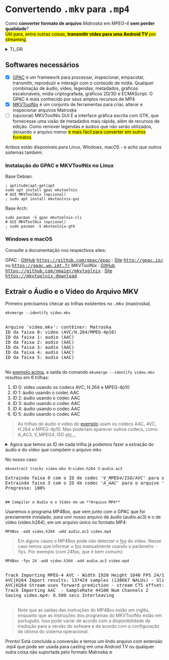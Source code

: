 
# Convertendo <samp>.mkv</samp> para <samp>.mp4</samp>
Como **converter formato de arquivo** *Matroska* em *MPEG-4* **sem perder qualidade**?  
<mark>Útil para, entre outras coisas, **transmitir vídeo para uma Android TV** por streaming</mark>.

<details>
  <summary>TL;DR</summary>
  Usando o GPAC e o MKVToolNix podemos fazer conversões, extrações, compactações e muito mais.<br />
  Aqui, mostro como fazer a conversão de <samp><abbr title="Matroska">MKV</abbr></samp> para <samp><abbr title="MPEG-4" lang="en">MP4</abbr></samp>.
</details>

## Softwares necessários
- [x] [GPAC](http://gpac.io) é um framework para processar, inspecionar, empacotar, transmitir, reproduzir e interagir com o conteúdo de mídia. Qualquer combinação de áudio, vídeo, legendas, metadados, gráficos escalonáveis, mídia criptografada, gráficos 2D/3D e ECMAScript. O GPAC é mais conhecido por seus amplos recursos de MP4
- [x] [MKVToolNix](https://mkvtoolnix.download/) é um conjunto de ferramentas para criar, alterar e inspecionar arquivos Matroska
- [ ] \(opcional) MKVToolNix GUI É a interface gráfica escrita com GTK, que fornecesse uma visão de metadados mais rápida, além de recursos de edição. Como remover legendas e áudios que não serão utilizados, deixando o arquivo menor <mark>e mais fácil para converter em outros formátos</mark>

Ambos estão disponíveis para Linux, Windows, macOS - e acho que outros sistemas também. 

### Instalação do GPAC e MKVToolNix no Linux

Base Debian:
``` shell
; aptitude|apt-get|apt
sudo apt install gpac mkvtoolnix
# GUI MKVToolNix (opcional)
; sudo apt install mkvtoolnix-gui
```
Base Arch:
``` shell
sudo pacman -S gpac mkvtoolnix-cli
# GUI MKVToolNix (opcional)
; sudo pacman -S mkvtoolnix-gtk
```
### Windows e macOS
Consulte a documentação nos respectivos sites:

GPAC
: [GitHub](https://github.com/gpac/gpac) <kbd>https://github.com/gpac/gpac</kbd>
: [Site](http://gpac.io) <kbd>http://gpac.io/</kbd> ou <kbd>https://gpac.wp.imt.fr</kbd>
MKVToolNix
: [GitHub](https://github.com/nmaier/mkvtoolnix) <kbd>https://github.com/nmaier/mkvtoolnix</kbd>
: [Site](https://mkvtoolnix.download) <kbd>https://mkvtoolnix.download</kbd>


## Extrair o Áudio e o Vídeo do Arquivo MKV

Primeiro precisamos checar as trilhas existentes no <samp>.mkv</samp> (mastroska).
``` shell {#exemplo1}
mkvmerge --identify video.mkv
```
<pre>
<samp>
Arquivo 'video.mkv': contêiner: Matroska  
ID da faixa 0: video (AVC/H.264/MPEG-4p10)  
ID da faixa 1: audio (AAC)  
ID da faixa 2: audio (AAC)  
ID da faixa 3: audio (AAC)  
ID da faixa 4: audio (AAC)  
ID da faixa 5: audio (AAC)
</samp>
</pre>

No [exemplo acima](#exemplo1), a saída do comando <code>mkvmerge --identify video.mkv</code> resultou em 6 trilhas:  
1. ID 0: vídeo usando os codecs AVC, H.264 e MPEG-4p10
2. ID 1: áudio usando o codec AAC
3. ID 2: áudio usando o codec AAC
4. ID 3: áudio usando o codec AAC
5. ID 4: áudio usando o codec AAC
6. ID 5: áudio usando o codec AAC

> As trilhas de áudio e vídeo do [exemplo](#exemplo1) usam os codecs AAC, AVC, H.264 e MPEG-4p10. Mas poderiam aparecer outros codecs, como: A_AC3, V_MPEG4, ISO <abbr lang="latin" title="et cetera">etc...</abbr>

<details>
  <summary>
Agora que temos as ID de cada trilha já podemos fazer a extração do áudio e do vídeo que compõem o arquivo mkv  
  </summary>
  
  <code>mkvextract tracks <var>\<video.mkv\></var> <var>\<ID da trilha de vídeo\></var>:<var>\<nome-do-arquivo-de-trilha-de-video\></var>.<var>\<codec\></var> <var>\<ID da trilha de áudio\></var>:<var>\<nome-do-arquivo-de-trilha-de-audio\></var>.<var>\<codec\></var></code>
</details>

No nosso caso:
```shell
mkvextract tracks video.mkv 0:video.h264 3:audio.ac3
```
<pre>
<samp>Extraindo faixa <var>0</var> com o ID de codec '<var>V_MPEG4/ISO/AVC</var>' para o arquivo '<kbd>video.h264</kbd>'. Formato do contêiner: <var>AVC/H.264</var> elementary stream  
Extraindo faixa <var>3</var> com o ID de codec '<var>A_AAC</var>' para o arquivo '<kbd>audio.ac3</kbd>'. Formato do contêiner: raw <var>AAC</var> file with ADTS headers  
Progresso: 100%
</samp>
</pre>

    ## Compilar o Áudio e o Vídeo em um **Arquivo MP4**
Usaremos o programa MP4Box, que vem junto com o GPAC que foi previamente instalado, para unir nosso arquivo de áudio (audio.ac3) e o de vídeo (video.h264), em um arquivo único no formato MP4:
```shell
MP4Box -add video.h264 -add audio.ac3 video.mp4
```
> Em alguns casos o MP4Box pode não detectar o <abbr title="Frames per Seconds" lang="en">fps</abbr> do vídeo. Nesse caso temos que informar o fps manualmente usando o parâmetro <kbd>-fps</kbd>. Por exemplo (com 24fps, que é bem comum):
```shell
MP4Box -fps 24 -add video.h264 -add audio.ac3 video.mp4
```
<pre>
<samp>
Track Importing MPEG-4 AVC - Width 1920 Height 1040 FPS 24/1 SAR 1/1
AVC|H264 Import results: 137424 samples (138667 NALUs) - Slices: 1414 I 70966 P 65045 B - 1 SEI - 1240 IDR
AVC|H264 Stream uses forward prediction - stream CTS offset: 4 frames
Track Importing AAC  - SampleRate 44100 Num Channels 2
Saving video.mp4: 0.500 secs Interleaving
</samp>
</pre>

> Note que as saídas das instruções do MP4Box estão em inglês, enquanto que as instruções dos programas do MKVToolNix estão em português. 
Isso pode variar de acordo com a disponibilidade de tradução para a versão do sofware e de acordo com a configuração de idioma do sistema operacional.

Pronto! Está concluída a conversão e temos um lindo arquivo com extensão .mp4 que pode ser usada para casting em uma Android TV ou qualquer outra coisa não suportada pelo formato Matroska 🔚
